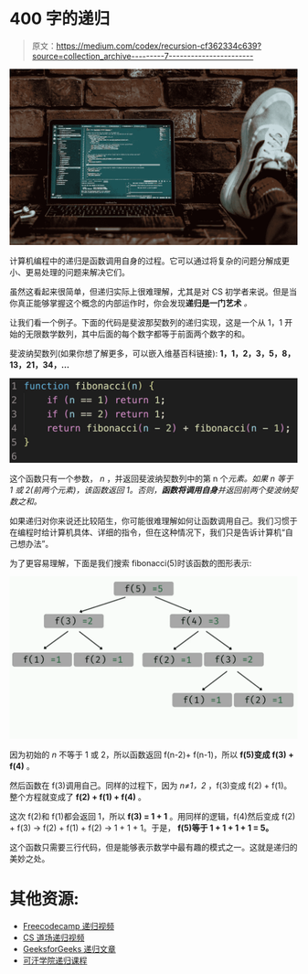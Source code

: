 # 400 字的递归

> 原文：<https://medium.com/codex/recursion-cf362334c639?source=collection_archive---------7----------------------->

![](img/d9c9909c7efbdc94c2fafb4aed39776f.png)

计算机编程中的递归是函数调用自身的过程。它可以通过将复杂的问题分解成更小、更易处理的问题来解决它们。

虽然这看起来很简单，但递归实际上很难理解，尤其是对 CS 初学者来说。但是当你真正能够掌握这个概念的内部运作时，你会发现**递归是一门艺术** *。*

让我们看一个例子。下面的代码是斐波那契数列的递归实现，这是一个从 1，1 开始的无限数学数列，其中后面的每个数字都等于前面两个数字的和。

斐波纳契数列(如果你想了解更多，可以嵌入维基百科链接): **1，1，2，3，5，8，13，21，34，…**

![](img/d6b47189e53dc224ed6e071917bcff16.png)

这个函数只有一个参数， *n* ，并返回斐波纳契数列中的第 n 个*元素。如果 *n* 等于 1 或 2(前两个元素)，该函数返回 1。否则，**函数将调用自身**并返回前两个斐波纳契数之和。*

如果递归对你来说还比较陌生，你可能很难理解如何让函数调用自己。我们习惯于在编程时给计算机具体、详细的指令，但在这种情况下，我们只是告诉计算机“自己想办法”。

为了更容易理解，下面是我们搜索 fibonacci(5)时该函数的图形表示:

![](img/3a7d2d2eb3c9a9c1a5684cf1a9d0d2cf.png)

因为初始的 *n* 不等于 1 或 2，所以函数返回 f(n-2)+ f(n-1)，所以 **f(5)变成 f(3) + f(4)** 。

然后函数在 f(3)调用自己。同样的过程下，因为 *n≠1，2* ，f(3)变成 f(2) + f(1)。整个方程就变成了 **f(2) + f(1) + f(4)** 。

这次 f(2)和 f(1)都会返回 1，所以 **f(3) = 1 + 1** 。用同样的逻辑，f(4)然后变成 f(2) + f(3) → f(2) + f(1) + f(2) → 1 + 1 + 1。于是， **f(5)等于 1 + 1 + 1 + 1 = 5。**

这个函数只需要三行代码，但是能够表示数学中最有趣的模式之一。这就是递归的美妙之处。

# 其他资源:

*   [Freecodecamp 递归视频](https://www.youtube.com/watch?v=IJDJ0kBx2LM)
*   [CS 道场递归视频](https://www.youtube.com/watch?v=B0NtAFf4bvU)
*   [GeeksforGeeks 递归文章](https://www.geeksforgeeks.org/recursion/)
*   [可汗学院递归课程](https://www.khanacademy.org/computing/computer-science/algorithms/recursive-algorithms/a/recursion)
